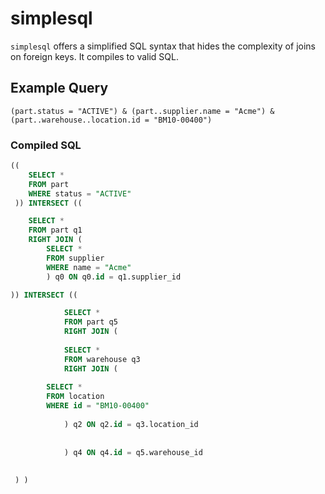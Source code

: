 # simplesql

`simplesql` offers a simplified SQL syntax that hides the complexity of joins on foreign keys. It compiles to valid
SQL.

## Example Query

```
(part.status = "ACTIVE") & (part..supplier.name = "Acme") & (part..warehouse..location.id = "BM10-00400")
```

### Compiled SQL

```SQL
(( 
    SELECT *
    FROM part
    WHERE status = "ACTIVE"
 )) INTERSECT (( 

    SELECT *
    FROM part q1
    RIGHT JOIN (
        SELECT *
        FROM supplier
        WHERE name = "Acme"
        ) q0 ON q0.id = q1.supplier_id

)) INTERSECT (( 

            SELECT *
            FROM part q5
            RIGHT JOIN (
                
            SELECT *
            FROM warehouse q3
            RIGHT JOIN (
                
        SELECT *
        FROM location
        WHERE id = "BM10-00400"
        
            ) q2 ON q2.id = q3.location_id
            
            
            ) q4 ON q4.id = q5.warehouse_id
            
            
 ) )
```